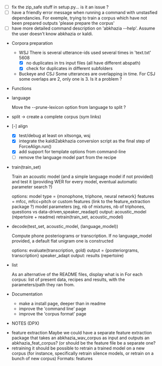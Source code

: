 <!-- -*-org-*- this comment force org-mode in emacs -->

- [ ] fix the zip_safe stuff in setup.py... is it an issue ?
- [ ] have a friendly error message when running a command with
  unstasfied dependancies. For exemple, trying to train a corpus which
  have not been prepared outputs 'please prepare the corpus'
- [ ] have more detailed command description on 'abkhazia <command>
  --help'. Assume the user doesn't know abkhazia or kaldi.

* Corpora preparation

  - WSJ
    There is several utterance-ids used several times in 'text.txt' 5608
    - [X] no duplicates in trs input files (all have different abspath)
    - [X] check for duplicates in different subfolders

  - Buckeye and CSJ
    Some utterances are overlapping in time. For CSJ some overlaps
    are 2, only one is 3. Is it a problem ?

* Functions

 - language

   Move the --prune-lexicon option from language to split ?

 - split -> create a complete corpus (sym links)

 - [-] align

   - [X] test/debug at least on xitsonga, wsj
   - [X] integrate the kaldi2abkhazia conversion script as the final
     step of ForceAlign.run()
   - [X] add support for template options from command-line
   - [ ] remove the language model part from the recipe

 - train(train_set)

   Train an acoustic model (and a simple language model if not provided)
   and test it (providing WER for every model, eventual automatic
   parameter search ?)

   options:
   model type = {monophone, triphone, neural network}
   features = mfcc, mfcc+pitch or custom features (link to the feature_extraction package ?)
   model parameters (eg, nb of mixtures, nb of triphones, questions vs data-driven,speaker_readapt)
   output: acoustic_model (répertoire + readme)
   retrain(train_set, acoustic_model)

 - decode(test_set, acoustic_model, (language_model))

   Compute phone posteriograms or transcription. If no language_model
   provided, a default flat unigram one is constructed

   options:
   evaluate(transcription, gold)
   output = {posteriorgrams, transcription}
   speaker_adapt
   output: results (repertoire)

 - list

   As an alternative of the README files, display what is in
   <data-directory> For each corpus: list of present data, recipes and
   results, with the parameters/path they ran from.

* Documentation

  - make a install page, deeper than in readme
  - improve the 'command line' page
  - improve the 'corpus format' page

* NOTES (DPX)

 - feature extraction
   Maybe we could have a separate feature extraction package that
   takes an abkhazia_wav_corpus as input and outputs an
   abkhazia_feat_corpus?  (or should be the feature file be a separate
   one?
 - retraining
   it should be possible to retrain a trained model on a new corpus
   (for instance, specifically retrain silence models, or retrain on a
   bunch of new corpus) Formats: features
